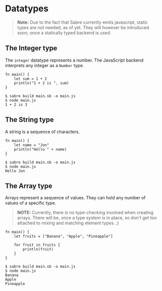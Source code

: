 # Datatypes

> **Note:** Due to the fact that Sabre currently emits javascript, static types are not needed, as of yet. They will however be introduced soon, once a statically typed backend is used.

## The Integer type

The `integer` datatype represents a number. The JavaScript backend interprets any integer as a `Number` type.

```
fn main() {
    let sum = 1 + 2
    println("1 + 2 is ", sum)
}
```

```
$ sabre build main.sb -o main.js
$ node main.js
1 + 2 is 3
```

## The String type

A string is a sequence of characters.

```
fn main() {
    let name = "Jon"
    println("Hello " + name)
}
```

```
$ sabre build main.sb -o main.js
$ node main.js
Hello Jon
```

## The Array type

Arrays represent a sequence of values. They can hold any number of values of a specific type.

> **NOTE:** Currently, there is no type-checking involved when creating arrays. There will be, once a type system is in place, so don't get too attached to mixing and matching element types. ;)

```
fn main() {
    let fruits = ["Banana", "Apple", "Pineapple"]

    for fruit in fruits {
        println(fruit)
    }
}
```

```
$ sabre build main.sb -o main.js
$ node main.js
Banana
Apple
Pineapple
```

